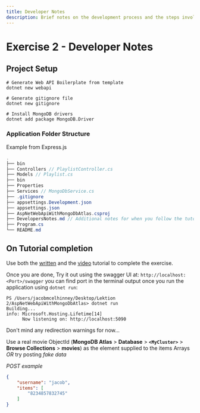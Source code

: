 ```yaml
---
title: Developer Notes
description: Brief notes on the development process and the steps involved in completing the tutorial
---
```



# Exercise 2 - Developer Notes

## Project Setup

```pwsh
# Generate Web API Boilerplate from template
dotnet new webapi

# Generate gitignore file
dotnet new gitignore

# Install MongoDB drivers
dotnet add package MongoDB.Driver
```

### Application Folder Structure
Example from Express.js 
```csharp
.
├── bin
├── Controllers // PlaylistController.cs
├── Models // Playlist.cs
├── bin
├── Properties
├── Services // MongoDbService.cs
├── .gitignore
├── appsettings.Development.json
├── appsettings.json
├── AspNetWebApiWithMongoDbAtlas.csproj
├── DevelopersNotes.md // Additional notes for when you follow the tutorial
├── Program.cs
└── README.md
```

## On Tutorial completion

Use both the [written](https://www.mongodb.com/developer/languages/csharp/create-restful-api-dotnet-core-mongodb/) and the [video](https://www.youtube.com/watch?v=jJK9alBkzU0&list=PLQBK8mAp3rE9IZilL8sZqylWEs4GNWgH-&index=16) tutorial to complete the exercise. 

Once you are done, Try it out using the swagger UI at: `http://localhost:<Port>/swagger`
you can find port in the terminal output once you run the application using `dotnet run`:  
```pwsh
PS /Users/jacobmcelhinney/Desktop/Lektion 2/AspNetWebApiWithMongoDbAtlas> dotnet run
Building...
info: Microsoft.Hosting.Lifetime[14]
      Now listening on: http://localhost:5090
```

Don't mind any redirection warnings for now... 

Use a real movie ObjectId (**MongoDB Atlas** > **Database** > **`<MyCluster>`** > **Browse Collections** > **movies**) as the element supplied to the items Arrays *OR* try posting *fake data*

*POST example*
```json
{
    "username": "jacob",
    "items": [
        "8234857832745"
    ]
}
```

